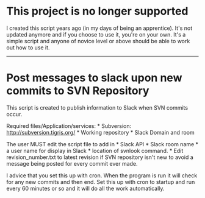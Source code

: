 # This project is no longer supported

I created this script years ago (in my days of being an apprentice). It's not updated anymore and if you choose to use it, 
you're on your own. It's a simple script and anyone of novice level or above should be able to work out how to use it.

-----------------

# Post messages to slack upon new commits to SVN Repository

This script is created to publish information to Slack when SVN commits occur. 

Required files/Application/services:
    * Subversion: http://subversion.tigris.org/
    * Working repository
    * Slack Domain and room

The user MUST edit the script file to add in
    * Slack API
    * Slack room name
    * a user name for display in Slack
    * location of svnlook command.
    * Edit revision_number.txt to latest revision if SVN repository isn't new to avoid a message being posted for every
      commit ever made.

I advice that you set this up with cron. When the program is run it will check for any new commits and then end. Set this up with cron to 
startup and run every 60 minutes or so and it will do all the work automatically.
